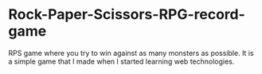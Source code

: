 # Rock-Paper-Scissors-RPG-record-game
RPS game where you try to win against as many monsters as possible. It is a simple game that I made when I started learning web technologies.
